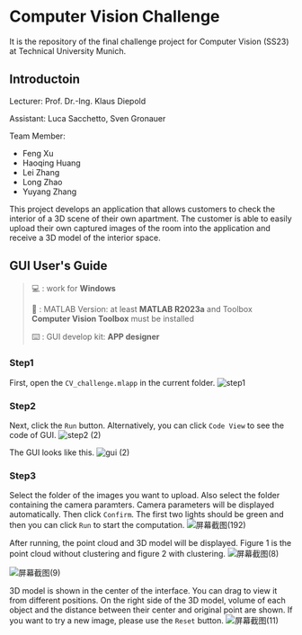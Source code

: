 
# Computer Vision Challenge

It is the repository of the final challenge project for Computer Vision (SS23) at Technical University Munich.

## Introductoin
Lecturer: Prof. Dr.-Ing. Klaus Diepold

Assistant: Luca Sacchetto, Sven Gronauer

Team Member:
- Feng Xu
- Haoqing Huang
- Lei Zhang
- Long Zhao
- Yuyang Zhang

This project develops an application that allows customers to check the interior of a 3D scene of their own apartment. The customer is able to easily upload their own captured images of the room into the application and receive a 3D model of the interior space.
## GUI User's Guide
> :computer: : work for **Windows**
>
> :rocket: : MATLAB Version: at least **MATLAB R2023a** and Toolbox **Computer Vision Toolbox** must be installed
> 
> :keyboard: : GUI develop kit: **APP designer**


### Step1
First, open the `CV_challenge.mlapp` in the current folder.
![step1](https://github.com/Huang15/Team-project/assets/128314731/694cb85c-9cf2-4ab5-8dfd-fae9ee6e1d25)

### Step2
Next, click the `Run` button. Alternatively, you can click `Code View` to see the code of GUI.
![step2 (2)](https://github.com/Huang15/Team-project/assets/128314731/c73d9f23-ffbe-4bcb-9625-1b602e9821ec)

The GUI looks like this.
![gui (2)](https://github.com/Huang15/Team-project/assets/128314731/cd102ecc-eabd-4911-92d9-3c958dbdc66a)


### Step3
Select the folder of the images you want to upload. Also select the folder containing the camera paramters. Camera parameters will be displayed automatically. Then click `Confirm`. The first two lights should be green and then you can click `Run` to start the computation.
![屏幕截图(192)](https://github.com/Huang15/Team-project/assets/128314731/cd79f590-a2a5-48df-8437-722b707cbefa)

After running, the point cloud and 3D model will be displayed. Figure 1 is the point cloud without clustering and figure 2 with clustering. 
![屏幕截图(8)](https://github.com/Huang15/Team-project/assets/128314731/59807b09-4ac8-40ca-997f-bfffb1639be3)

![屏幕截图(9)](https://github.com/Huang15/Team-project/assets/128314731/a8d6fd88-7024-4067-8d43-55e4f8ab7f30)


3D model is shown in the center of the interface. You can drag to view it from different positions. On the right side of the 3D model, volume of each object and the distance between their center and original point are shown. If you want to try a new image, please use the `Reset` button.
![屏幕截图(11)](https://github.com/Huang15/Team-project/assets/128314731/6f6121e8-cd96-4587-9a00-b23402339ea2)


